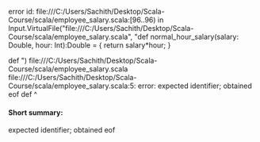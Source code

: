 error id: file:///C:/Users/Sachith/Desktop/Scala-Course/scala/employee_salary.scala:[96..96) in Input.VirtualFile("file:///C:/Users/Sachith/Desktop/Scala-Course/scala/employee_salary.scala", "def normal_hour_salary(salary: Double, hour: Int):Double = {
    return salary*hour;
}

def ")
file:///C:/Users/Sachith/Desktop/Scala-Course/scala/employee_salary.scala
file:///C:/Users/Sachith/Desktop/Scala-Course/scala/employee_salary.scala:5: error: expected identifier; obtained eof
def 
    ^
#### Short summary: 

expected identifier; obtained eof